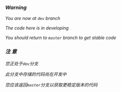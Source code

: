 ### _Warning_

_You are now at `dev` branch_

_The code here is in developing_

_You should return to `master` branch to get stable code_

### _注 意_

_您正处于`dev`分支_

_此分支中存储的代码尚在开发中_

_您应该返回`master`分支以获取更稳定版本的代码_

